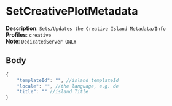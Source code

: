 # SetCreativePlotMetadata

**Description**: `Sets/Updates the Creative Island Metadata/Info` \
**Profiles**: `creative` \
**Note**: `DedicatedServer ONLY`

## Body
```js
{
    "templateId": "", //island templateId
    "locale": "", //the language, e.g. de
    "title": "" //island Title
}
```
